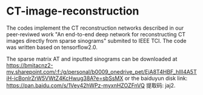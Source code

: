 # CT-image-reconstruction
The codes implement the CT reconstruction networks described in our peer-reviwed work
"An end-to-end deep network for reconstructing CT images directly from sparse sinograms" submited to IEEE TCI.
The code was written based on  tensorflow2.0.

The sparse matrix AT and inputted sinograms can be downloaded at https://bmitacnz2-my.sharepoint.com/:f:/g/personal/b0009_onedrive_pet/EjA8T4HBF_hIlI4A5TiH-icBonlrZrW5VWtZ4KcHwug38A?e=sbSsMX or the baiduyun disk link: https://pan.baidu.com/s/1Vey42hWPz-myxnHZOZFnVQ 提取码: jaj2.

